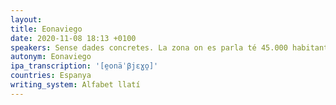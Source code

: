 ```yaml
---
layout:
title: Eonaviego
date: 2020-11-08 18:13 +0100
speakers: Sense dades concretes. La zona on es parla té 45.000 habitants
autonym: Eonaviego
ipa_transcription: '[e̯onäˈβjɛɣo̯]'
countries: Espanya
writing_system: Alfabet llatí
---
```

